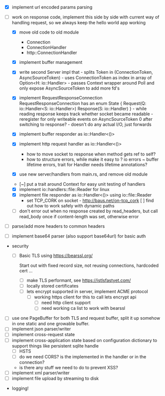  - [x] implement url encoded params parsing
 - [ ] work on response code, implement this side by side with current way of handling request, so we always keep the hello world app working

    - [x] move old code to old module
        - Connection
        - ConnectionHandler
        - http::ConnectionHandler
    - [x] implement buffer management
    - [x] write second Server impl that
          - splits Token in (ConnectionToken, AsyncSourceToken)
          - uses ConnectionToken as index in array of Option<H: io::Handler>
          - passes Context wrapper around Poll and only expose AsyncSourceToken to add more fd's

    - [x] implement RequestResponseConnection
            RequestResponseConnection has an
            enum State {
              Request(Q: io::Handler<S: io::Handler>)
              Response(S: io::Handler)
            }
            - while reading response keeps track whether socket became readable
            - reregister for only writeable events on AsyncSourceToken 0 after switching to response?
            - doesn't do any actual I/O, just forwards
    - [x] implement buffer responder as io::Handler<()>
    - [x] implement http request handler as io::Handler<()>
        - how to move socket to response when method gets ref to self?
        - how to structure errors, while make it easy to ? io errors
        ~ buffer lifetime errors, trait for Handler needs lifetime annotations?
    - [x] use new server/handlers from main.rs, and remove old module
    - [~] put a trait around Context for easy unit testing of handlers
    - [x] implement io::handlers::file::Reader for linux
    - [x] implement file responder as io::Handler<()> using io::file::Reader
      - set TCP_CORK on socket - http://baus.net/on-tcp_cork
      [ ] find out how to work safely with dynamic paths
    - [ ] don't error out when no response created by read_headers,
      but call read_body once if content-length was set, otherwise error

 - [ ] parse/add more headers to common headers
  - [ ] implement base64 parser (also support base64url) for basic auth
 - security
   - [ ] Basic TLS using https://bearssl.org/
     
     Start out with fixed record size, not reusing connections, hardcoded cert ...
      - [ ] make TLS performant, see https://istlsfastyet.com/
      - [ ] locally stored certificates
      - [ ] lets encrypt supported in server, implement ACME protocol
        - [ ] working https client for this to call lets encrypt api
          - [ ] need http client support
          - [ ] need working ca list to work with bearssl
 - [ ] use one PageBuffer for both TLS and request buffer, split it up somehow in one static and one growable buffer.
 - [ ] implement json parser/writer
 - [ ] implement cross-request state
 - [ ] implement cross-application state based on configuration dictionary to support things like persistent sqlite handle
   - [ ] HSTS
   - [ ] do we need CORS? is the implemented in the handler or in the connection?
   - is there any stuff we need to do to prevent XSS?
 - [ ] implement xml parser/writer
 - [ ] implement file upload by streaming to disk
- logging!
